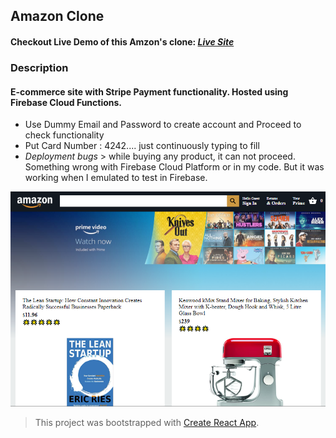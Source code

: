 ## Amazon Clone

#### Checkout Live Demo of this Amzon's clone: [*Live Site*](https://clone-3c429.web.app)

### Description
#### E-commerce site with Stripe Payment functionality. Hosted using Firebase Cloud Functions. 
- Use Dummy Email and Password to create account and Proceed to check functionality
- Put Card Number : 4242.... just continuously typing to fill
- *Deployment bugs* > while buying any product, it can not proceed. Something wrong with Firebase Cloud Platform or in my code. But it was working when I emulated to test in Firebase.

<img src="amazon-clone.png" />


> This project was bootstrapped with [Create React App](https://github.com/facebook/create-react-app).

